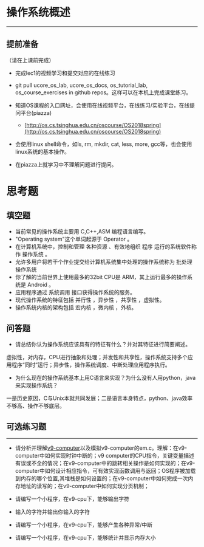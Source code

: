 # 操作系统概述

---

## **提前准备**

（请在上课前完成）

* 完成lec1的视频学习和提交对应的在线练习
* git pull ucore\_os\_lab, ucore\_os\_docs, os\_tutorial\_lab, os\_course\_exercises in github repos。这样可以在本机上完成课堂练习。
* 知道OS课程的入口网址，会使用在线视频平台，在线练习/实验平台，在线提问平台\(piazza\)
  * [http://os.cs.tsinghua.edu.cn/oscourse/OS2018spring](http://os.cs.tsinghua.edu.cn/oscourse/OS2018spring)


* 会使用linux shell命令，如ls, rm, mkdir, cat, less, more, gcc等，也会使用linux系统的基本操作。
* 在piazza上就学习中不理解问题进行提问。



# 思考题

## 填空题

* 当前常见的操作系统主要用 C,C++,ASM 编程语言编写。
* "Operating system"这个单词起源于 Operator 。
* 在计算机系统中，控制和管理 各种资源 、有效地组织 程序 运行的系统软件称作 操作系统 。
* 允许多用户将若干个作业提交给计算机系统集中处理的操作系统称为 批处理 操作系统
* 你了解的当前世界上使用最多的32bit CPU是 ARM，其上运行最多的操作系统是 Android 。
* 应用程序通过 系统调用 接口获得操作系统的服务。
* 现代操作系统的特征包括 并行性 ，异步性 ，共享性 ，虚拟性。
* 操作系统内核的架构包括 宏内核 ，微内核 ，外核。


## 问答题

- 请总结你认为操作系统应该具有的特征有什么？并对其特征进行简要阐述。

虚拟性，对内存，CPU进行抽象和处理；并发性和共享性，操作系统支持多个应用程序“同时”运行；异步性，操作系统调度、中断处理应用程序执行。

- 为什么现在的操作系统基本上用C语言来实现？为什么没有人用python，java来实现操作系统？

一是历史原因，C与Unix本就共同发展；二是语言本身特点，python、java效率不够高、操作不够底层。

## 可选练习题

---

- 请分析并理解[v9\-computer](https://github.com/chyyuu/os_tutorial_lab/blob/master/v9_computer/docs/v9_computer.md)以及模拟v9\-computer的em.c。理解：在v9\-computer中如何实现时钟中断的；v9 computer的CPU指令，关键变量描述有误或不全的情况；在v9\-computer中的跳转相关操作是如何实现的；在v9\-computer中如何设计相应指令，可有效实现函数调用与返回；OS程序被加载到内存的哪个位置,其堆栈是如何设置的；在v9\-computer中如何完成一次内存地址的读写的；在v9\-computer中如何实现分页机制；


- 请编写一个小程序，在v9-cpu下，能够输出字符


- 输入的字符并输出你输入的字符


- 请编写一个小程序，在v9-cpu下，能够产生各种异常/中断


- 请编写一个小程序，在v9-cpu下，能够统计并显示内存大小

